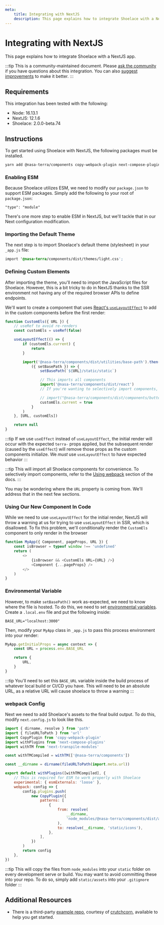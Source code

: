 ```yaml
---
meta:
    title: Integrating with NextJS
    description: This page explains how to integrate Shoelace with a NextJS app.
---
```


# Integrating with NextJS

This page explains how to integrate Shoelace with a NextJS app.

:::tip
This is a community-maintained document. Please [ask the community](/resources/community) if you have questions about this integration. You can also [suggest improvements](https://github.com/nasa/terra-ui-components/blob/next/docs/tutorials/integrating-with-nextjs.md) to make it better.
:::

## Requirements

This integration has been tested with the following:

-   Node: 16.13.1
-   NextJS: 12.1.6
-   Shoelace: 2.0.0-beta.74

## Instructions

To get started using Shoelace with NextJS, the following packages must be installed.

```bash
yarn add @nasa-terra/components copy-webpack-plugin next-compose-plugins next-transpile-modules
```

### Enabling ESM

Because Shoelace utilizes ESM, we need to modify our `package.json` to support ESM packages. Simply add the following to
your root of `package.json`:

```
"type": "module"
```

There's one more step to enable ESM in NextJS, but we'll tackle that in our Next configuration modification.

### Importing the Default Theme

The next step is to import Shoelace's default theme (stylesheet) in your `_app.js` file:

```css
import '@nasa-terra/components/dist/themes/light.css';
```

### Defining Custom Elements

After importing the theme, you'll need to import the JavaScript files for Shoelace. However, this is a bit tricky to do in NextJS thanks to the SSR environment not having any of the required browser APIs to define endpoints.

We'll want to create a component that uses [React's `useLayoutEffect`](https://reactjs.org/docs/hooks-reference.html#uselayouteffect) to add in the custom components before the first render:

```javascript
function CustomEls({ URL }) {
    // useRef to avoid re-renders
    const customEls = useRef(false)

    useLayoutEffect(() => {
        if (customEls.current) {
            return
        }

        import('@nasa-terra/components/dist/utilities/base-path').then(
            ({ setBasePath }) => {
                setBasePath(`${URL}/static/static`)

                // This imports all components
                import('@nasa-terra/components/dist/react')
                // If you're wanting to selectively import components, replace this line with your own definitions

                // import("@nasa-terra/components/dist/components/button/button");
                customEls.current = true
            }
        )
    }, [URL, customEls])

    return null
}
```

:::tip
If we use `useEffect` instead of `useLayoutEffect`, the initial render will occur with the expected `terra-` props applied, but the subsequent render (caused by the `useEffect`) will remove those props as the custom components initialize. We _must_ use `useLayoutEffect` to have expected behavior
:::

:::tip
This will import all Shoelace components for convenience. To selectively import components, refer to the [Using webpack](/getting-started/installation#using-webpack) section of the docs.
:::

You may be wondering where the `URL` property is coming from. We'll address that in the next few sections.

### Using Our New Component In Code

While we need to use `useLayoutEffect` for the initial render, NextJS will throw a warning at us for trying to use `useLayoutEffect` in SSR, which is disallowed. To fix this problem, we'll conditionally render the `CustomEls` component to only render in the browser

```javascript
function MyApp({ Component, pageProps, URL }) {
    const isBrowser = typeof window !== 'undefined'
    return (
        <>
            {isBrowser && <CustomEls URL={URL} />}
            <Component {...pageProps} />
        </>
    )
}
```

### Environmental Variable

However, to make `setBasePath()` work as-expected, we need to know where the file is hosted. To do this, we need to set [environmental variables](https://nextjs.org/docs/basic-features/environment-variables). Create a `.local.env` file and put the following inside:

```
BASE_URL="localhost:3000"
```

Then, modify your `MyApp` class in `_app.js` to pass this process environment into your render:

```javascript
MyApp.getInitialProps = async context => {
    const URL = process.env.BASE_URL

    return {
        URL,
    }
}
```

:::tip
You'll need to set this `BASE_URL` variable inside the build process of whatever local build or CI/CD you have. This will need to be an absolute URL, as a relative URL will cause shoelace to throw a warning
:::

### webpack Config

Next we need to add Shoelace's assets to the final build output. To do this, modify `next.config.js` to look like this.

```javascript
import { dirname, resolve } from 'path'
import { fileURLToPath } from 'url'
import CopyPlugin from 'copy-webpack-plugin'
import withPlugins from 'next-compose-plugins'
import withTM from 'next-transpile-modules'

const withTMCompiled = withTM(['@nasa-terra/components'])

const __dirname = dirname(fileURLToPath(import.meta.url))

export default withPlugins([withTMCompiled], {
    // This is required for ESM to work properly with Shoelace
    experimental: { esmExternals: 'loose' },
    webpack: config => {
        config.plugins.push(
            new CopyPlugin({
                patterns: [
                    {
                        from: resolve(
                            __dirname,
                            'node_modules/@nasa-terra/components/dist/assets/icons'
                        ),
                        to: resolve(__dirname, 'static/icons'),
                    },
                ],
            })
        )
        return config
    },
})
```

:::tip
This will copy the files from `node_modules` into your `static` folder on every development serve or build. You may want to avoid committing these into your repo. To do so, simply add `static/assets` into your `.gitignore` folder
:::

## Additional Resources

-   There is a third-party [example repo](https://github.com/crutchcorn/nextjs-shoelace-example), courtesy of [crutchcorn](https://github.com/crutchcorn), available to help you get started.
